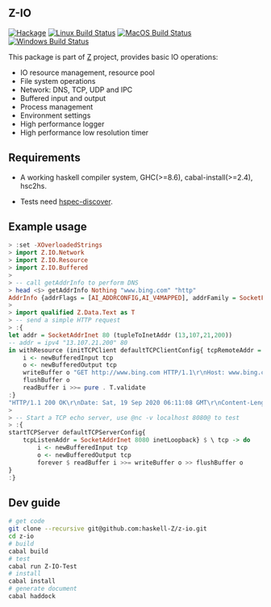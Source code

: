## Z-IO

[![Hackage](https://img.shields.io/hackage/v/Z-IO.svg?style=flat)](https://hackage.haskell.org/package/Z-IO) [![Linux Build Status](https://github.com/haskell-Z/z-io/workflows/ubuntu-ci/badge.svg)](https://github.com/haskell-Z/z-io/actions) [![MacOS Build Status](https://github.com/haskell-Z/z-io/workflows/oxs-ci/badge.svg)](https://github.com/haskell-Z/z-io/actions) [![Windows Build Status](https://github.com/haskell-Z/z-io/workflows/win-ci/badge.svg)](https://github.com/haskell-Z/z-io/actions)

This package is part of [Z](https://github.com/haskell-Z/Z) project, provides basic IO operations:

* IO resource management, resource pool
* File system operations
* Network: DNS, TCP, UDP and IPC
* Buffered input and output
* Process management
* Environment settings
* High performance logger
* High performance low resolution timer

## Requirements

* A working haskell compiler system, GHC(>=8.6), cabal-install(>=2.4), hsc2hs.

* Tests need  [hspec-discover](https://hackage.haskell.org/package/hspec-discover).

## Example usage

```haskell
> :set -XOverloadedStrings  
> import Z.IO.Network
> import Z.IO.Resource
> import Z.IO.Buffered
> 
> -- call getAddrInfo to perform DNS
> head <$> getAddrInfo Nothing "www.bing.com" "http"
AddrInfo {addrFlags = [AI_ADDRCONFIG,AI_V4MAPPED], addrFamily = SocketFamily 2, addrSocketType = SocketType 1, addrProtocol = ProtocolNumber 6, addrAddress = 204.79.197.200:80, addrCanonName = }
>
> import qualified Z.Data.Text as T
> -- send a simple HTTP request
> :{
let addr = SocketAddrInet 80 (tupleToInetAddr (13,107,21,200))
-- addr = ipv4 "13.107.21.200" 80
in withResource (initTCPClient defaultTCPClientConfig{ tcpRemoteAddr = addr}) $ \ tcp -> do
    i <- newBufferedInput tcp 
    o <- newBufferedOutput tcp
    writeBuffer o "GET http://www.bing.com HTTP/1.1\r\nHost: www.bing.com\r\n\r\n"
    flushBuffer o
    readBuffer i >>= pure . T.validate
:}
"HTTP/1.1 200 OK\r\nDate: Sat, 19 Sep 2020 06:11:08 GMT\r\nContent-Length: 0\r\n\r\n"
>
> -- Start a TCP echo server, use @nc -v localhost 8080@ to test
> :{
startTCPServer defaultTCPServerConfig{ 
    tcpListenAddr = SocketAddrInet 8080 inetLoopback} $ \ tcp -> do
        i <- newBufferedInput tcp 
        o <- newBufferedOutput tcp
        forever $ readBuffer i >>= writeBuffer o >> flushBuffer o
}
:}
```

## Dev guide

```bash
# get code
git clone --recursive git@github.com:haskell-Z/z-io.git 
cd z-io
# build
cabal build
# test
cabal run Z-IO-Test
# install 
cabal install
# generate document
cabal haddock
```
